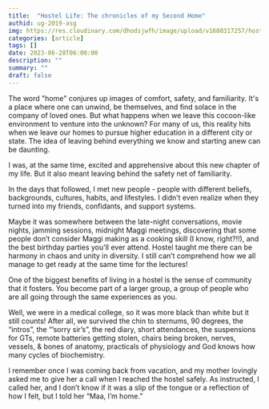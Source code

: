 ```yaml
---
title:  "Hostel Life: The chronicles of my Second Home"
authid: ug-2019-asg
img: https://res.cloudinary.com/dhodsjwfh/image/upload/v1680317257/hostel_deoflc.jpg
categories: [article]
tags: []
date: 2023-06-28T06:00:00
description: ""
summary: ""
draft: false
---
```



The word "home" conjures up images of comfort, safety, and familiarity. It's a place where one can unwind, be themselves, and find solace in the company of loved ones. But what happens when we leave this cocoon-like environment to venture into the unknown? For many of us, this reality hits when we leave our homes to pursue higher education in a different city or state. The idea of leaving behind everything we know and starting anew can be daunting.

I was, at the same time, excited and apprehensive about this new chapter of my life. But it also meant leaving behind the safety net of familiarity. 

In the days that followed, I met new people - people with different beliefs, backgrounds, cultures, habits, and lifestyles. I didn’t even realize when they turned into my friends, confidants, and support systems. 

Maybe it was somewhere between the late-night conversations, movie nights, jamming sessions, midnight Maggi meetings, discovering that some people don’t consider Maggi making as a cooking skill (I know, right?!!), and the best birthday parties you'll ever attend. Hostel taught me there can be harmony in chaos and unity in diversity. I still can’t comprehend how we all manage to get ready at the same time for the lectures! 

One of the biggest benefits of living in a hostel is the sense of community that it fosters. You become part of a larger group, a group of people who are all going through the same experiences as you. 

Well, we were in a medical college, so it was more black than white but it still counts! After all, we survived the chin to sternums, 90 degrees, the “intros”, the “’sorry sir’s”, the red diary, short attendances, the suspensions for GTs, remote batteries getting stolen, chairs being broken, nerves, vessels, & bones of anatomy, practicals of physiology and God knows how many cycles of biochemistry. 

I remember once I was coming back from vacation, and my mother lovingly asked me to give her a call when I reached the hostel safely. As instructed, I called her, and I don’t know if it was a slip of the tongue or a reflection of how I felt, but I told her “Maa, I’m home.”
